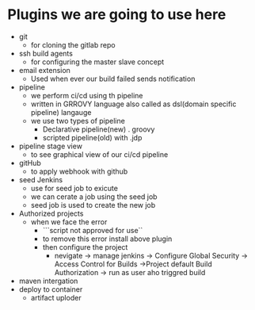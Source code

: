 # Plugins we are going to use here 
- git 
    - for cloning the gitlab repo 
- ssh build agents 
    - for configuring the master slave concept
- email extension 
    - Used when ever our build failed sends notification 
- pipeline 
    - we perform ci/cd using th pipeline
    - written in GRROVY language also called as dsl(domain specific pipeline) langauge 
    - we use two types of pipeline
        - Declarative pipeline(new) . groovy
        - scripted pipeline(old) with .jdp
- pipeline stage view
    - to see graphical view of our ci/cd pipeline
- gitHub
    - to apply webhook with github 
- seed Jenkins
    - use for seed job to exicute 
    - we can cerate a job using the seed job 
    - seed job is used to create the new job
- Authorized projects
    - when we face the error
        - ```script not approved for use``
        - to remove this error install above plugin
        - then configure the project 
            - nevigate -> manage jenkins -> Configure Global Security -> Access Control for Builds ->Project default Build Authorization -> run as user aho triggred build
- maven intergation 
- deploy to container
    - artifact uploder 


            
        

